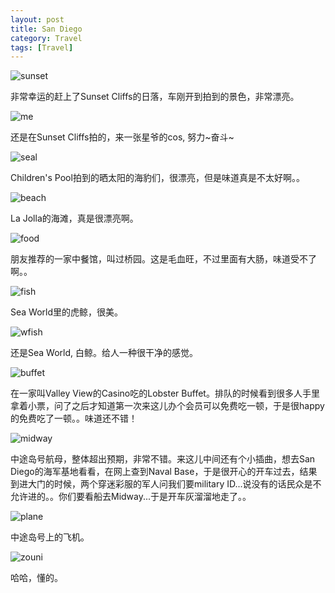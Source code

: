 ```yaml
---
layout: post
title: San Diego
category: Travel
tags: [Travel]
---
```

![sunset][1]

非常幸运的赶上了Sunset Cliffs的日落，车刚开到拍到的景色，非常漂亮。

![me][2]

还是在Sunset Cliffs拍的，来一张星爷的cos, 努力~奋斗~

![seal][3]

Children's Pool拍到的晒太阳的海豹们，很漂亮，但是味道真是不太好啊。。

![beach][4]

La Jolla的海滩，真是很漂亮啊。

![food][5]

朋友推荐的一家中餐馆，叫过桥园。这是毛血旺，不过里面有大肠，味道受不了啊。。

![fish][6]

Sea World里的虎鲸，很美。

![wfish][7]

还是Sea World, 白鲸。给人一种很干净的感觉。

![buffet][8]

在一家叫Valley View的Casino吃的Lobster Buffet。排队的时候看到很多人手里拿着小票，问了之后才知道第一次来这儿办个会员可以免费吃一顿，于是很happy的免费吃了一顿。。味道还不错！

![midway][9]

中途岛号航母，整体超出预期，非常不错。来这儿中间还有个小插曲，想去San Diego的海军基地看看，在网上查到Naval Base，于是很开心的开车过去，结果到进大门的时候，两个穿迷彩服的军人问我们要military ID...说没有的话民众是不允许进的。。你们要看船去Midway...于是开车灰溜溜地走了。。

![plane][10]

中途岛号上的飞机。

![zouni][11]

哈哈，懂的。

[1]: http://e.hiphotos.bdimg.com/album/s=1100;q=90/sign=3eafe13eeb50352ab56121096373c083/0824ab18972bd40731a63d7479899e510eb309d1.jpg
[2]: http://d.hiphotos.bdimg.com/album/s=740;q=90/sign=a89d1844fe039245a5b5e30bb7afd5ff/bf096b63f6246b6067605cfde9f81a4c500fa2c9.jpg
[3]: http://d.hiphotos.bdimg.com/album/s=740;q=90/sign=004d5cb8a38b87d65442a91b37335905/cf1b9d16fdfaaf51408f6f368e5494eef11f7acf.jpg
[4]: http://e.hiphotos.bdimg.com/album/s=1100;q=90/sign=1d694cb3324e251fe6f7e0f997b6f266/b3fb43166d224f4a7cf99d9a0bf790529922d1d3.jpg
[5]: http://a.hiphotos.bdimg.com/album/s=740;q=90/sign=c2ccbe810ed79123e4e096709d0f28bf/34fae6cd7b899e5107ffd49d40a7d933c9950dc1.jpg
[6]: http://d.hiphotos.bdimg.com/album/s=740;q=90/sign=9a1c47e94dc2d562f608d2e9d72ae1d2/42a98226cffc1e17a9a665b84890f603738de91a.jpg
[7]: http://c.hiphotos.bdimg.com/album/s=740;q=90/sign=668556a903e9390152028f3a4bd725da/aa64034f78f0f736b59fa2880855b319eac413d1.jpg
[8]: http://a.hiphotos.bdimg.com/album/s=740;q=90/sign=2661dcb12a381f309a198fad993a3d35/b58f8c5494eef01f8267f64ce2fe9925bd317dcc.jpg
[9]: http://c.hiphotos.bdimg.com/album/s=740;q=90/sign=194b6be8fa1986184547ed807ad65f4e/9a504fc2d56285354f8d3ca892ef76c6a6ef63ce.jpg
[10]: http://e.hiphotos.bdimg.com/album/s=740;q=90/sign=dc79ef22013b5bb5bad722fa06e8a404/d788d43f8794a4c2895309a20cf41bd5ac6e39c3.jpg
[11]: http://c.hiphotos.bdimg.com/album/s=1100;q=90/sign=836e4c64a344ad342abf8386e0923785/ac4bd11373f0820248e27fb649fbfbedaa641bc2.jpgithub上记录一些东西，把博客搬到这里。


